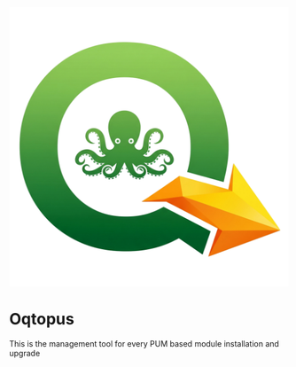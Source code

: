 ![logo](oqtopus/icons/oqtopus-logo.png)

# Oqtopus

This is the management tool for every PUM based module installation and upgrade
